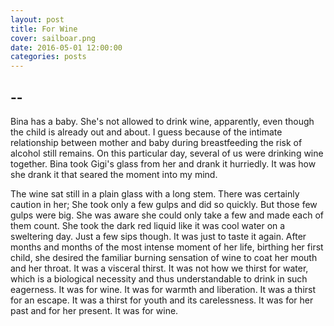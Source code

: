 ```yaml
---
layout: post
title: For Wine
cover: sailboar.png
date: 2016-05-01 12:00:00
categories: posts
---
```


## --

Bina has a baby. She's not allowed to drink wine, apparently, even though the child is already out and about. I guess because of the intimate relationship between mother and baby during breastfeeding the risk of alcohol still remains. On this particular day, several of us were drinking wine together. Bina took Gigi's glass from her and drank it hurriedly. It was how she drank it that seared the moment into my mind. 

The wine sat still in a plain glass with a long stem. There was certainly caution in her; She took only a few gulps and did so quickly. But those few gulps were big. She was aware she could only take a few and made each of them count. She took the dark red liquid like it was cool water on a sweltering day. Just a few sips though. It was just to taste it again. After months and months of the most intense moment of her life, birthing her first child, she desired the familiar burning sensation of wine to coat her mouth and her throat. It was a visceral thirst. It was not how we thirst for water, which is a biological necessity and thus understandable to drink in such eagerness. It was for wine. It was for warmth and liberation. It was a thirst for an escape. It was a thirst for youth and its carelessness. It was for her past and for her present. It was for wine.

